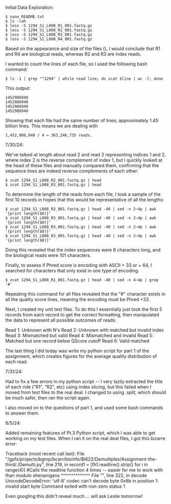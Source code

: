 Initial Data Exploration:

    $ nano README.txt
    $ ls -lah
    $ less -S 1294_S1_L008_R1_001.fastq.gz
    $ less -S 1294_S1_L008_R2_001.fastq.gz
    $ less -S 1294_S1_L008_R3_001.fastq.gz
    $ less -S 1294_S1_L008_R4_001.fastq.gz

Based on the appearance and size of the files (), I would conclude that R1 and R4 are biological reads, whereas R2 and R3 are index reads.


I wanted to count the lines of each file, so I used the following bash command:

    $ ls -1 | grep "^1294" | while read line; do zcat $line | wc -l; done

This output:

    1452986940
    1452986940
    1452986940
    1452986940

Showing that each file had the same number of lines; approximately 1.45 billion lines. This means we are dealing with 

    1,452,986,940 / 4 = 363,246,735 reads. 

7/30/24:

We've talked at length about read 2 and read 3 representing indices 1 and 2, where index 2 is the reverse complement of index 1, but I quickly looked at the head of these files and manually compared them, confirming that the sequence lines are indeed reverse complements of each other:

    $ zcat 1294_S1_L008_R2_001.fastq.gz | head
    $ zcat 1294_S1_L008_R3_001.fastq.gz | head

To determine the length of the reads from each file, I took a sample of the first 10 records in hopes that this would be representative of all the lengths:

    $ zcat 1294_S1_L008_R3_001.fastq.gz | head -40 | sed -n 2~4p | awk '{print length($0)}'
    $ zcat 1294_S1_L008_R3_001.fastq.gz | head -40 | sed -n 2~4p | awk '{print length($0)}'
    $ zcat 1294_S1_L008_R3_001.fastq.gz | head -40 | sed -n 2~4p | awk '{print length($0)}'
    $ zcat 1294_S1_L008_R3_001.fastq.gz | head -40 | sed -n 2~4p | awk '{print length($0)}'

Doing this revealed that the index sequences were 8 characters long, and the biological reads were 101 characters. 

Finally, to assess if Phred score is encoding with ASCII + 33 or + 64, I searched for characters that only exist in one type of encoding.

    $ zcat 1294_S1_L008_R1_001.fastq.gz | head -40 | sed -n 4~4p | grep '#'

Repeating this command for all files revealed that the "#" character exists in all the quality score lines, meaning the encoding must be Phred +33.

Next, I created my unit test files. To do this I essentially just took the first 5 records from each record to get the correct formatting, then manipulated the data to represent all possible outcomes of reads:

Read 1: Unknown with N's
Read 2: Unknown with matched but invalid index
Read 3: Mismatched but valid
Read 4: Mismatched and invalid
Read 5: Matched but one record below QScore cutoff
Read 6: Valid matched

The last thing I did today was write my python script for part 1 of the assignment, which creates figures for the average quality distribution of each read.

7/31/24:

Had to fix a few errors in my python script -- I very lazily extracted the title of each ride ("R1", "R2", etc) using index slicing, but this failed when I moved from text files to the real deal. I changed to using .split, which should be much safer, then ran the script again.

I also moved on to the questions of part 1, and used some bash commands to answer them.

8/5/24:

Added remaining features of Pt.3 Python script, which I was able to get working on my test files. When I ran it on the real deal files, I got this bizarre error:

Traceback (most recent call last):
  File "/gpfs/projects/bgmp/bcarr/bioinfo/Bi622/Demultiplex/Assignment-the-third/./Demulti.py", line 219, in <module>
    record1 = [fh1.readline().strip() for i in range(4)] #Calls the readline function 4 times -- easier for me to work with than modulo shenanigans
               ^^^^^^^^^^^^^^
  File "<frozen codecs>", line 322, in decode
UnicodeDecodeError: 'utf-8' codec can't decode byte 0x8b in position 1: invalid start byte
Command exited with non-zero status 1

Even googling this didn't reveal much.... will ask Leslie tomorrow!